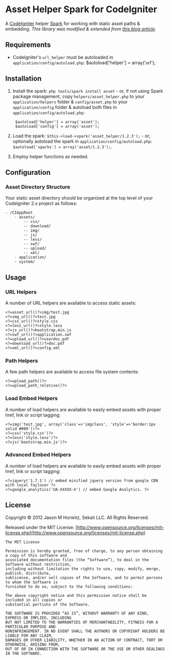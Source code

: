 
Asset Helper Spark for CodeIgniter
=====================================

A [CodeIgniter](http://codeigniter.com) helper [Spark](http://getsparks.org/) for working with static asset paths & embedding. _This library was modified & extended from [this blog article](http://robotslacker.com/2010/11/dynamically-combine-and-minify-your-javascript-and-css-files-with-codeigniter/)._


Requirements
-------------------------------------

* CodeIgniter's `url_helper` must be autoloaded in `application/config/autoload.php`: $autoload['helper'] = array('url');


Installation
-------------------------------------

1. Install the spark: `php tools/spark install asset` - or, if not using Spark package management, copy `helpers/asset_helper.php` to your `application/helpers` folder & `config/asset.php` to your `application/config` folder & autoload both files in `application/config/autoload.php`:
		
		$autoload['helper'] = array('asset');
		$autoload['config'] = array('asset');
		

2. Load the spark: `$this->load->spark('asset_helper/1.2.3');` - or, optionally autoload the spark in `application/config/autoload.php`: `$autoload['sparks'] = array('asset/1.2.3');`.
3. Employ helper functions as needed.


Configuration
-------------------------------------


### Asset Directory Structure

Your static asset directory should be organized at the top level of your CodeIgniter 2.x project as follows: 

	- /CIAppRoot
		- assets/
			-- css/
			-- download/
			-- img/
			-- js/
			-- less/
			-- swf/
			-- upload/
			-- xml/
		- application/
		- system/

		
Usage
-------------------------------------


### URL Helpers

A number of URL helpers are available to access static assets:

	<?=asset_url()?>img/test.jpg
	<?=img_url()?>test.jpg
	<?=css_url()?>style.css
	<?=less_url()?>style.less
	<?=js_url()?>bootstrap.min.js
	<?=swf_url()?>application.swf
	<?=upload_url()?>userdoc.pdf
	<?=download_url()?>doc.pdf
	<?=xml_url()?>config.xml


### Path Helpers

A few path helpers are available to access file system contents:

	<?=upload_path()?>
	<?=upload_path_relative()?>
	
		
### Load Embed Helpers

A number of load helpers are available to easily embed assets with proper href, link or script tagging:

	<?=img('test.jpg', array('class'=>'imgclass', 'style'=>'border:1px solid #000'))?>
	<?=css('style.css')?>
	<?=less('style.less')?>	
	<?=js('bootstrap.min.js')?>
	

### Advanced Embed Helpers

A number of load helpers are available to easily embed assets with proper href, link or script tagging:

	<?=jquery('1.7.1') // embed minified jquery version from google CDN with local failover ?>
	<?=google_analytics('UA-XXXXX-X') // embed Google Analytics. ?>	

  	
License
-------------------------------------

Copyright © 2012 Jason M Horwitz, Sekati LLC. All Rights Reserved.

Released under the MIT License: [http://www.opensource.org/licenses/mit-license.php](http://www.opensource.org/licenses/mit-license.php)

	The MIT License

	Permission is hereby granted, free of charge, to any person obtaining a copy of this software and 
	associated documentation files (the “Software”), to deal in the Software without restriction, 
	including without limitation the rights to use, copy, modify, merge, publish, distribute, 
	sublicense, and/or sell copies of the Software, and to permit persons to whom the Software is 
	furnished to do so, subject to the following conditions:

	The above copyright notice and this permission notice shall be included in all copies or 
	substantial portions of the Software.

	THE SOFTWARE IS PROVIDED “AS IS”, WITHOUT WARRANTY OF ANY KIND, EXPRESS OR IMPLIED, INCLUDING 
	BUT NOT LIMITED TO THE WARRANTIES OF MERCHANTABILITY, FITNESS FOR A PARTICULAR PURPOSE AND 
	NONINFRINGEMENT. IN NO EVENT SHALL THE AUTHORS OR COPYRIGHT HOLDERS BE LIABLE FOR ANY CLAIM, 
	DAMAGES OR OTHER LIABILITY, WHETHER IN AN ACTION OF CONTRACT, TORT OR OTHERWISE, ARISING FROM, 
	OUT OF OR IN CONNECTION WITH THE SOFTWARE OR THE USE OR OTHER DEALINGS IN THE SOFTWARE.	
	
